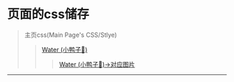 # 页面的css储存
> 主页css(Main Page's CSS/Stlye)
>> [Water (小鸭子🐤)](https://github.com/longsig/longsig.github.io/tree/master/stlye/water)
>>> [Water (小鸭子🐤)->对应图片](https://github.com/longsig/longsig.github.io/tree/master/stlye/water)
---
